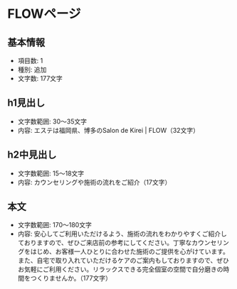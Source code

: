 # FLOWページ

## 基本情報
- 項目数: 1
- 種別: 追加
- 文字数: 177文字

## h1見出し
- 文字数範囲: 30～35文字
- 内容: エステは福岡県、博多のSalon de Kirei | FLOW（32文字）

## h2中見出し
- 文字数範囲: 15～18文字
- 内容: カウンセリングや施術の流れをご紹介（17文字）

## 本文
- 文字数範囲: 170～180文字
- 内容: 安心してご利用いただけるよう、施術の流れをわかりやすくご紹介しておりますので、ぜひご来店前の参考にしてください。丁寧なカウンセリングをはじめ、お客様一人ひとりに合わせた施術のご提供を心がけています。また、自宅で取り入れていただけるケアのご案内もしておりますので、ぜひお気軽にご利用ください。リラックスできる完全個室の空間で自分磨きの時間をつくりませんか。（177文字）
